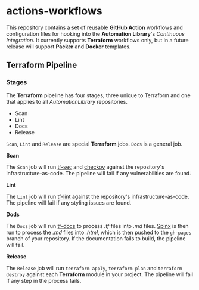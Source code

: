# actions-workflows

This repository contains a set of reusable **GitHub Action** workflows and configuration files for hooking into the **Automation Library**'s _Continuous Integration_. It currently supports **Terraform** workflows only, but in a future release will support **Packer**  and **Docker** templates.

## Terraform Pipeline

### Stages

The **Terraform** pipeline has four stages, three unique to Terraform and one that applies to all _AutomationLibrary_ repositories. 

- Scan
- Lint 
- Docs
- Release

`Scan`, `Lint` and `Release` are special **Terraform** jobs. `Docs` is a general job.

**Scan**

The `Scan` job will run [tf-sec]() and [checkov]() against the repository's infrastructure-as-code. The pipeline will fail if any vulnerabilities are found.

**Lint**

The `Lint` job will run [tf-lint]() against the repository's infrastructure-as-code. The pipeline will fail if any styling issues are found.

**Dods**

The `Docs` job will run [tf-docs]() to process _.tf_ files into _.md_ files. [Spinx]() is then run to process the _.md_ files into _.html_, which is then pushed to the `gh-pages` branch of your repository. If the documentation fails to build, the pipeline will fail.

**Release**

The `Release` job will run `terraform apply`, `terraform plan` and `terraform destroy` against each **Terraform** module in your project. The pipeline will fail if any step in the process fails.